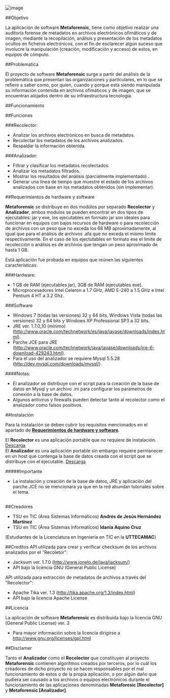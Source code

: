 ![image](http://i.imgur.com/MiskrJZ.png)

##Objetivo

La aplicación de software **Metaforensic**, tiene como objetivo realizar una auditoría forense de metadatos en archivos electrónicos ofimáticos y de imagen, mediante la recopilación, análisis y presentación de los metadatos ocultos en ficheros electrónicos, con el fin de esclarecer algún suceso que involucre la manipulación (creación, modificación y acceso) de estos, en equipos de cómputo.

##Problematica

El proyecto de software **Metaforensic** surge a partir del análisis de la problemática que presentan las organizaciones y particulares, en lo que se refiere a saber como, por quien, cuando y porque esta siendo manipulada su información contenida en archivos ofimáticos y de imagen, que se encuentran alojados dentro de su infraestructura tecnología.

##Funcionamiento



##Funciones

###Recolector:

* Analizar los archivos electrónicos en busca de metadatos.
* Recolectar los metadatos de los archivos analizados. 
* Respaldar la información obtenida. 

###Analizador:

* Filtrar y clasificar los metadatos recolectados. 
* Analizar los metadatos filtrados.
* Mostrar los resultados del análisis (parcialmente implementado) .
* Generar una línea de tiempo que muestre el estado de los archivos analizados con base en los metadatos obtenidos (sin implementar).

##Requerimientos de hardware y software

**Metaforensic** se distribuye en dos modúlos por separado **Recolector** y **Analizador**, ambos modulos se pueden encontrar en dos tipos de ejecutables: jar y exe, los ejecutables en formato jar son ideales para funcionar en equipos con bajos recursos de hardware o para recolección de archivos con un peso que no exceda los 68 MB aproximadamente, al igual que para el análisis de archivos .afa que no exceda el mismo límite respectivamente. En el caso de los ejectutables en formato exe el límite de recolección o análisis es de archivos que tengan un peso aproximado de hasta 1 GB.

Está aplicación fue probada en equipos que reúnen las siguientes características: 

###Hardware:

* 1 GB de RAM (ejecutables jar), 3GB de RAM (ejecutables exe).
* Microprocesadores Intel Celeron a 1.7 GHz, AMD E-240 a 1.5 GHz e Intel Pentium 4 HT a 3.2 Ghz.

###Software

* Windows 7 (todas las versiones) 32 y 64 bits, Windows Vista (todas las versiones) 32 y 64 bits y Windows XP Professional SP3 a 32 bits.
* JRE ver. 1.7.0_10 (mínimo) (http://www.oracle.com/technetwork/es/java/javase/downloads/index.html).
* Parche JCE para JRE (http://www.oracle.com/technetwork/java/javase/downloads/jce-6-download-429243.html).
* Para el uso del analizador se requiere Mysql 5.5.28 (http://dev.mysql.com/downloads/mysql/).

####Notas:

* El analizador se distribuye con el script para la creación de la base de datos en Mysql y un archivo .ini para configurar los parametros de conexión a la base de datos. 
* Algunos antivirus y firewalls pueden detectar tanto al recolector como el analizador como falsos positivos.

##Instalación

Para la instalación se deben cubrir los requisitos mencionados en el apartado de [**Requerimientos de hardware y software**](https://github.com/andy737/Metaforensic-Recolector/edit/master/README.md#requerimientos-de-hardware-y-software).

El **Recolector** es una aplicación portable que no requiere de instalación. [Descarga](https://github.com/andy737/Metaforensic-Recolector/)  
El **Analizador** es una aplicación portable sin embargo requiere permanecer en un host que contenga la base de datos creada con el script que se distribuye con el ejecutable. [Descarga](https://github.com/andy737/Metaforensic-Analizador/)

#####Importante

* La instalación y creación de la base de datos, JRE y aplicación del parche JCE no se mencionara ya que en la red abundan tutoriales sobre el tema.

##

##Creadores

* TSU en TIC (Área Sistemas Informáticos) **Andrés de Jesús Hernández Martínez**    
* TSU en TIC (Área Sistemas Informáticos) **Idania Aquino Cruz**

(Estudiantes de la Licenciatura en Ingeniería en TIC en la **UTTECAMAC**)

##Creditos
API utilizada para crear y verificar checksum de los archivos analizados por el "Recoletor":  

* Jacksum ver. 1.7.0 (http://www.jonelo.de/java/jacksum/)  
* API bajo la licencia GNU (General Public License)

API utilizada para extracción de metadatos de archivos a través del "Recolector":  

* Apache Tika ver. 1.3 (http://tika.apache.org/1.3/index.html)  
* API bajo la licencia Apache License  

##Licencia

La aplicación de software **Metaforensic** es distribuida bajo la licencia GNU (General Public License) ver. 3  
* Para mayor información sobre la licencia dirigirse a http://www.gnu.org/licenses/gpl.html

##Disclamer

Tanto el **Analizador** como el **Recolector** que constituyen al proyecto **Metaforensic** contienen algoritmos creados por terceros, por lo cuál los creadores de dicho proyecto no se hacen responsables por el mal funcionamiento de estos o de la propia aplicación, o por algún daño que pudiera ser causado a los archivos o equipos electrónicos durante el funcionamiento de las aplicaciones denominadas **Metaforesic [Recolector]** y **Metaforensic [Analizador]**. 
